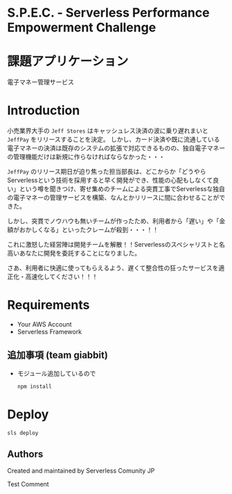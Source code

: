 S.P.E.C. - Serverless Performance Empowerment Challenge
==========

# 課題アプリケーション
電子マネー管理サービス

# Introduction

小売業界大手の `Jeff Stores` はキャッシュレス決済の波に乗り遅れまいと `JeffPay` をリリースすることを決定。
しかし、カード決済や既に流通している電子マネーの決済は既存のシステムの拡張で対応できるものの、独自電子マネーの管理機能だけは新規に作らなければならなかった・・・

`JeffPay` のリリース期日が迫り焦った担当部長は、どこからか「どうやらServerlessという技術を採用すると早く開発ができ、性能の心配もしなくて良い」という噂を聞きつけ、寄せ集めのチームによる突貫工事でServerlessな独自の電子マネーの管理サービスを構築、なんとかリリースに間に合わせることができた。

しかし、突貫でノウハウも無いチームが作ったため、利用者から「遅い」や「金額がおかしくなる」といったクレームが殺到・・・！！

これに激怒した経営陣は開発チームを解散！！Serverlessのスペシャリストと名高いあなたに開発を委託することになりました。

さあ、利用者に快適に使ってもらえるよう、遅くて整合性の狂ったサービスを適正化・高速化してください！！！

# Requirements
- Your AWS Account
- Serverless Framework

## 追加事項 (team giabbit)
- モジュール追加しているので
    ```sh
    npm install
    ```

# Deploy

```
sls deploy
```

Authors
-------

Created and maintained by Serverless Comunity JP

Test Comment
